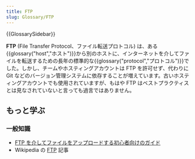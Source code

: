 ```yaml
---
title: FTP
slug: Glossary/FTP
---
```


{{GlossarySidebar}}

**FTP** (File Transfer Protocol、ファイル転送プロトコル) は、ある{{glossary("host","ホスト")}}から別のホストに、インターネットを介してファイルを転送するための長年の標準的な{{glossary("protocol","プロトコル")}}でした。しかし、チームやホスティングアカウントは FTP を許可せず、代わりに Git などのバージョン管理システムに依存することが増えています。古いホスティングアカウントでも使用されていますが、もはや FTP はベストプラクティスとは見なされていないと言っても過言ではありません。

## もっと学ぶ

### 一般知識

- [FTP を介してファイルをアップロードする初心者向けのガイド](/ja/docs/Learn/Common_questions/Upload_files_to_a_web_server)
- Wikipedia の [FTP](https://ja.wikipedia.org/wiki/File_Transfer_Protocol) 記事
